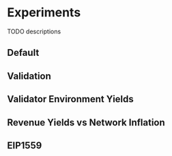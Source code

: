 # Experiments

TODO descriptions

## Default

## Validation

## Validator Environment Yields

## Revenue Yields vs Network Inflation

## EIP1559
